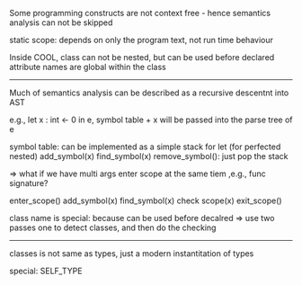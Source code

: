 Some programming constructs are not context free - hence semantics analysis can not be skipped

static scope: depends on only the program text, not run time behaviour

Inside COOL,
class can not be nested, but can be used before declared
attribute names are global within the class

------
Much of semantics analysis can be described as a recursive descentnt into AST

e.g., let x : int <- 0 in e, symbol table + x will be passed into the parse tree of e

symbol table: can be implemented as a simple stack for let (for perfected nested)
add_symbol(x)
find_symbol(x)
remove_symbol(): just pop the stack

=> what if we have multi args enter scope at the same tiem ,e.g., func signature? 

enter_scope()
add_symbol(x)
find_symbol(x)
check scope(x)
exit_scope()

class name is special:  because can be used before decalred => use two passes one to detect classes, and then do the checking

------------
classes is not same as types, just a modern instantitation of types

special: SELF_TYPE

